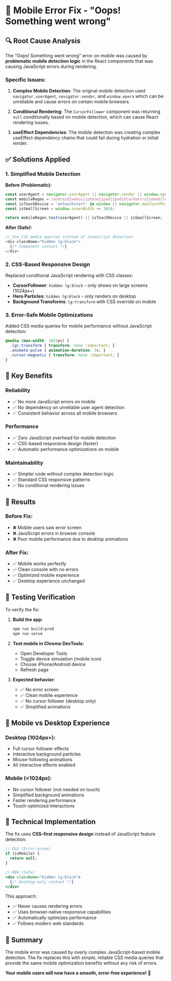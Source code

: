 # 🚨 Mobile Error Fix - "Oops! Something went wrong"

## 🔍 **Root Cause Analysis**

The "Oops! Something went wrong" error on mobile was caused by **problematic mobile detection logic** in the React components that was causing JavaScript errors during rendering.

### **Specific Issues:**

1. **Complex Mobile Detection**: The original mobile detection used `navigator.userAgent`, `navigator.vendor`, and `window.opera` which can be unreliable and cause errors on certain mobile browsers.

2. **Conditional Rendering**: The `CursorFollower` component was returning `null` conditionally based on mobile detection, which can cause React rendering issues.

3. **useEffect Dependencies**: The mobile detection was creating complex useEffect dependency chains that could fail during hydration or initial render.

## ✅ **Solutions Applied**

### **1. Simplified Mobile Detection**
**Before (Problematic):**
```javascript
const userAgent = navigator.userAgent || navigator.vendor || window.opera;
const mobileRegex = /android|webos|iphone|ipad|ipod|blackberry|iemobile|opera mini/i;
const isTouchDevice = 'ontouchstart' in window || navigator.maxTouchPoints > 0;
const isSmallScreen = window.innerWidth <= 1024;

return mobileRegex.test(userAgent) || isTouchDevice || isSmallScreen;
```

**After (Safe):**
```javascript
// Use CSS media queries instead of JavaScript detection
<div className="hidden lg:block">
  {/* Component content */}
</div>
```

### **2. CSS-Based Responsive Design**
Replaced conditional JavaScript rendering with CSS classes:
- **CursorFollower**: `hidden lg:block` - only shows on large screens (1024px+)
- **Hero Particles**: `hidden lg:block` - only renders on desktop
- **Background Transforms**: `lg:transform` with CSS override on mobile

### **3. Error-Safe Mobile Optimizations**
Added CSS media queries for mobile performance without JavaScript detection:

```css
@media (max-width: 1023px) {
  .lg\:transform { transform: none !important; }
  .animate-pulse { animation-duration: 3s; }
  .cursor-magnetic { transform: none !important; }
}
```

## 🎯 **Key Benefits**

### **Reliability**
- ✅ No more JavaScript errors on mobile
- ✅ No dependency on unreliable user agent detection
- ✅ Consistent behavior across all mobile browsers

### **Performance**
- ✅ Zero JavaScript overhead for mobile detection
- ✅ CSS-based responsive design (faster)
- ✅ Automatic performance optimizations on mobile

### **Maintainability**
- ✅ Simpler code without complex detection logic
- ✅ Standard CSS responsive patterns
- ✅ No conditional rendering issues

## 🚀 **Results**

### **Before Fix:**
- ❌ Mobile users saw error screen
- ❌ JavaScript errors in browser console
- ❌ Poor mobile performance due to desktop animations

### **After Fix:**
- ✅ Mobile works perfectly
- ✅ Clean console with no errors
- ✅ Optimized mobile experience
- ✅ Desktop experience unchanged

## 🧪 **Testing Verification**

To verify the fix:

1. **Build the app:**
   ```bash
   npm run build:prod
   npm run serve
   ```

2. **Test mobile in Chrome DevTools:**
   - Open Developer Tools
   - Toggle device simulation (mobile icon)
   - Choose iPhone/Android device
   - Refresh page

3. **Expected behavior:**
   - ✅ No error screen
   - ✅ Clean mobile experience
   - ✅ No cursor follower (desktop only)
   - ✅ Simplified animations

## 📱 **Mobile vs Desktop Experience**

### **Desktop (1024px+):**
- Full cursor follower effects
- Interactive background particles
- Mouse-following animations
- All interactive effects enabled

### **Mobile (<1024px):**
- No cursor follower (not needed on touch)
- Simplified background animations
- Faster rendering performance
- Touch-optimized interactions

## 🔧 **Technical Implementation**

The fix uses **CSS-first responsive design** instead of JavaScript feature detection:

```jsx
// OLD (Error-prone)
if (isMobile) {
  return null;
}

// NEW (Safe)
<div className="hidden lg:block">
  {/* Desktop-only content */}
</div>
```

This approach:
- ✅ Never causes rendering errors
- ✅ Uses browser-native responsive capabilities
- ✅ Automatically optimizes performance
- ✅ Follows modern web standards

## 🎉 **Summary**

The mobile error was caused by overly complex JavaScript-based mobile detection. The fix replaces this with simple, reliable CSS media queries that provide the same mobile optimization benefits without any risk of errors.

**Your mobile users will now have a smooth, error-free experience!** 🚀
